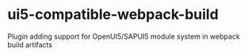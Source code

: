 # ui5-compatible-webpack-build
Plugin adding support for OpenUI5/SAPUI5 module system in webpack build artifacts
